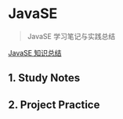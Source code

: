 # JavaSE 
> JavaSE 学习笔记与实践总结

[JavaSE 知识总结](./resources/JavaSE.svg)


## 1. Study Notes


## 2. Project Practice

